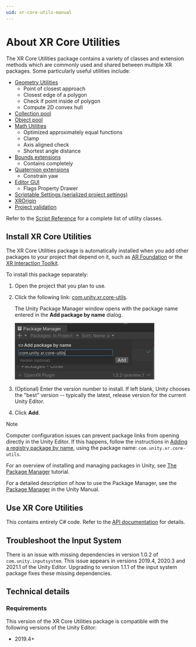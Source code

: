 ```yaml
---
uid: xr-core-utils-manual
---
```

# About XR Core Utilities

The XR Core Utilities package contains a variety of classes and extension methods which are commonly used and shared between multiple XR packages. Some particularly useful utilities include:

- [Geometry Utilities](xref:Unity.XR.CoreUtils.GeometryUtils)
  - Point of closest approach
  - Closest edge of a polygon
  - Check if point inside of polygon
  - Compute 2D convex hull
- [Collection pool](xref:Unity.XR.CoreUtils.CollectionPool`2)
- [Object pool](xref:Unity.XR.CoreUtils.ObjectPool`1)
- [Math Utilities](xref:Unity.XR.CoreUtils.MathUtility)
  - Optimized approximately equal functions
  - Clamp
  - Axis aligned check
  - Shortest angle distance
- [Bounds extensions](xref:Unity.XR.CoreUtils.BoundsExtensions)
  - Contains completely
- [Quaternion extensions](xref:Unity.XR.CoreUtils.QuaternionExtensions)
  - Constrain yaw
- [Editor GUI](xref:Unity.XR.CoreUtils.Editor.EditorUtils)
  - Flags Property Drawer
- [Scriptable Settings (serialized project settings)](xref:Unity.XR.CoreUtils.Editor.ScriptableSettingsProvider`1)
- [XROrigin](xref:xr-core-utils-xr-origin)
- [Project validation](xref:xr-core-utils-project-validation)

Refer to the [Script Reference](../../../api/index.md) for a complete list of utility classes.

## Install XR Core Utilities

The XR Core Utilities package is automatically installed when you add other packages to your project that depend on it, such as [AR Foundation](https://docs.unity3d.com/Packages/com.unity.xr.arfoundation@latest) or the [XR Interaction Toolkit](https://docs.unity3d.com/Packages/com.unity.xr.interaction.toolkit@latest).

To install this package separately:

1. Open the project that you plan to use.
2. Click the following link: [com.unity.xr.core-utils](com.unity3d.kharma:upmpackage/com.unity.xr.core-utils).

   The Unity Package Manager window opens with the package name entered in the **Add package by name** dialog.

   ![](images/install.png)

3. (Optional) Enter the version number to install. If left blank, Unity chooses the "best" version -- typically the latest, release version for the current Unity Editor.
4. Click **Add**.

> [!NOTE]
> Computer configuration issues can prevent package links from opening directly in the Unity Editor. If this happens, follow the instructions in [Adding a registry package by name](xref:upm-ui-quick), using the package name: `com.unity.xr.core-utils`.

For an overview of installing and managing packages in Unity, see [The Package Manager](https://learn.unity.com/tutorial/the-package-manager#) tutorial.

For a detailed description of how to use the Package Manager, see the [Package Manager](https://docs.unity3d.com/Packages/com.unity.package-manager-ui@latest/index.html) in the Unity Manual.

## Use XR Core Utilities

This contains entirely C# code. Refer to the [API documentation](../../../api/index.md) for details.

## Troubleshoot the Input System
There is an issue with missing dependencies in version 1.0.2 of `com.unity.inputsystem`. This issue appears in versions 2019.4, 2020.3 and 2021.1 of the Unity Editor. Upgrading to version 1.1.1 of the input system package fixes these missing dependencies.

## Technical details

### Requirements
This version of the XR Core Utilities package is compatible with the following versions of the Unity Editor:
 - 2019.4+
